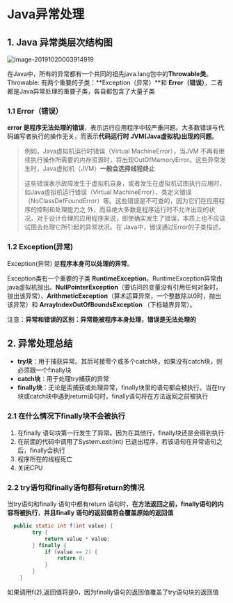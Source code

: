 # Java异常处理

## 1. Java 异常类层次结构图

![image-20191020003914919](https://gitee.com/zszdevelop/blogimage/raw/master/img/image-20191020003914919.png)

在Java中，所有的异常都有一个共同的祖先java.lang包中的**Throwable类**。Throwable: 有两个重要的子类：**Exception（异常）**和 **Error（错误）**，二者都是Java异常处理的重要子类，各自都包含了大量子类

### 1.1 Error（错误）

**error 是程序无法处理的错误**，表示运行应用程序中较严重问题。大多数错误与代码编写者执行的操作无关，而表示**代码运行时 JVM(Java虚拟机)出现的问题**。

>例如，Java虚拟机运行时错误（Virtual MachineError），当JVM 不再有继续执行操作所需要的内存资源时，将出现OutOfMemoryError。这些异常发生时，Java虚拟机（JVM）**一般会选择线程终止**
>
>这些错误表示故障发生于虚拟机自身，或者发生在虚拟机试图执行应用时，如Java虚拟机运行错误（Virtual MachineError）、类定义错误（NoClassDefFoundError）等。这些错误是不可查的，因为它们在应用程序的控制和处理能力之 外，而且绝大多数是程序运行时不允许出现的状况。对于设计合理的应用程序来说，即使确实发生了错误，本质上也不应该试图去处理它所引起的异常状况。在 Java中，错误通过Error的子类描述。

### 1.2 Exception(异常)

Exception(异常) 是**程序本身可以处理的异常**。

Exception类有一个重要的子类 **RuntimeException**。RuntimeException异常由java虚拟机抛出。**NullPointerException**（要访问的变量没有引用任何对象时，抛出该异常）、**ArithmeticException**（算术运算异常，一个整数除以0时，抛出该异常）和 **ArrayIndexOutOfBoundsException** （下标越界异常）。

注意：**异常和错误的区别：异常能被程序本身处理，错误是无法处理的**

## 2. 异常处理总结

- **try块**：用于捕获异常。其后可接零个或多个catch块，如果没有catch块，则必须跟一个finally块
- **catch块**：用于处理try捕获的异常
- **finally块**：无论是否捕获或处理异常，finally块里的语句都会被执行。当在try块或catch块中遇到return语句时，finally语句将在方法返回之前被执行

### 2.1 在什么情况下finally块不会被执行

1. 在finally 语句块第一行发生了异常。因为在其他行，finally块还是会得到执行
2. 在前面的代码中调用了System.exit(int) 已退出程序，若该语句在异常语句之后，finally会执行
3. 程序所在的线程死亡
4. 关闭CPU

### 2.2 try语句和finally语句都有return的情况

当try语句和finally 语句中都有return 语句时，**在方法返回之前，finally语句的内容将被执行**，**并且finally 语句的返回值将会覆盖原始的返回值**

```java
  public static int f(int value) {
        try {
            return value * value;
        } finally {
            if (value == 2) {
                return 0;
            }
        }
    }
```

如果调用f(2),返回值将是0，因为finally语句的返回值覆盖了try语句块的返回值